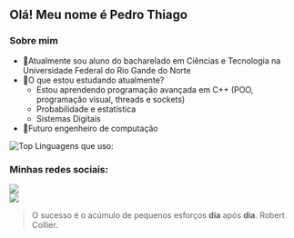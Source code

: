 ## Olá! Meu nome é Pedro Thiago
### Sobre mim
- 📗Atualmente sou aluno do bacharelado em Ciências e Tecnologia na Universidade Federal do Rio Gande do Norte
- 📘O que estou estudando atualmente?
  * Estou aprendendo programação avançada em C++ (POO, programação visual, threads e sockets)
  * Probabilidade e estatística
  * Sistemas Digitais
- 📙Futuro engenheiro de computação

<!-- 
### Essas são as tecnologias que eu uso:
<div style="display: inline_block">
  <img align="center" alt = "pteldm-cpp" height="50" width="50" src="https://cdn.jsdelivr.net/gh/devicons/devicon@latest/icons/cplusplus/cplusplus-original.svg"/>
  <img align="center" alt = "pteldm-py" height="50" width="50" src="https://cdn.jsdelivr.net/gh/devicons/devicon@latest/icons/python/python-original.svg"/>
</div><br>  
-->

![Top Linguagens que uso:](https://github-readme-stats.vercel.app/api/top-langs/?username=pteldm&layout=compact&theme=onedark)

<!-- [![pteldm's GitHub stats](<https://github-readme-stats.vercel.app/api?username=pteldm&theme=onedark>)](https://github.com/pteldm/github-readme-stats) -->

### Minhas redes sociais:

<a href="https://www.instagram.com/thiago.eloi013?igsh=MWRuZ3ZrbzZpYmdveA==">
  <img src="https://img.shields.io/badge/Instagram-E4405F?style=for-the-badge&logo=instagram&logoColor=white">
</a>

<br>

<a href="discordapp.com/users/422445165328990208">
  <img src="https://img.shields.io/badge/Discord-7289DA?style=for-the-badge&logo=discord&logoColor=white">
</a>

<br>

>O sucesso é o acúmulo de pequenos esforços **dia** após **dia**.
Robert Collier.


